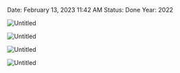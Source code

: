 
Date: February 13, 2023 11:42 AM
Status: Done
Year: 2022

![Untitled](_private/Images/Ley%20de%20Gauss/Untitled.png)

![Untitled](_private/Images/Ley%20de%20Gauss/Untitled%201.png)

![Untitled](_private/Images/Ley%20de%20Gauss/Untitled%202.png)

![Untitled](_private/Images/Ley%20de%20Gauss/Untitled%203.png)